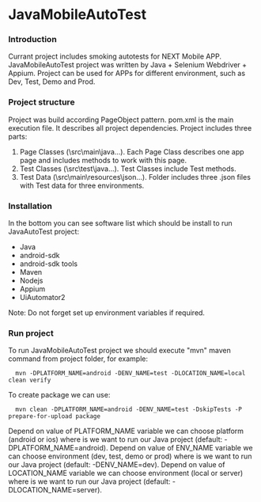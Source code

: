 # JavaMobileAutoTest

### Introduction
Currant project includes smoking autotests for NEXT Mobile APP. JavaMobileAutoTest project was written by Java + Selenium Webdriver + Appium. Project can be used for APPs for different environment, such as Dev, Test, Demo and Prod.
 
### Project structure
Project was build according PageObject pattern. pom.xml is the main execution file. It describes all project dependencies. Project includes three parts: 
   1. Page Classes (\src\main\java\...). Each Page Class describes one app page and includes methods to work with this page.
   2. Test Classes (\src\test\java\...). Test Classes include Test methods.
   3. Test Data (\src\main\resources\json\...). Folder includes three .json files with Test data for three environments.
    
### Installation
In the bottom you can see software list which should be install to run JavaAutoTest project:
- Java
- android-sdk
- android-sdk tools
- Maven
- Nodejs
- Appium
- UiAutomator2

Note: Do not forget set up environment variables if required.

### Run project
To run JavaMobileAutoTest project we should execute "mvn" maven command from project folder, for example:

      mvn -DPLATFORM_NAME=android -DENV_NAME=test -DLOCATION_NAME=local clean verify

To create package we can use:

      mvn clean -DPLATFORM_NAME=android -DENV_NAME=test -DskipTests -P prepare-for-upload package

Depend on value of PLATFORM_NAME variable we can choose platform (android or ios) where is we want to run our Java project (default: -DPLATFORM_NAME=android).
Depend on value of ENV_NAME variable we can choose environment (dev, test, demo or prod) where is we want to run our Java project (default: -DENV_NAME=dev).
Depend on value of LOCATION_NAME variable we can choose environment (local or server) where is we want to run our Java project (default: -DLOCATION_NAME=server).
